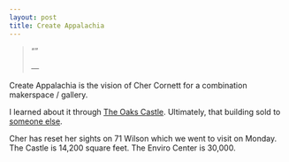 ```yaml
---
layout: post
title: Create Appalachia
---
```


<blockquote>
<q></q>
<p class='sig'>&#x2015;</p>
</blockquote>

Create Appalachia is the vision of Cher Cornett for a combination makerspace / gallery.

I learned about it through [The Oaks Castle](http://dhappy.org/.../geo/usa/37601/South%20Roan/1416/). Ultimately, that building sold to [someone else](https://www.facebook.com/sylviapolitesinger).

Cher has reset her sights on 71 Wilson which we went to visit on Monday. The Castle is 14,200 square feet. The Enviro Center is 30,000.

